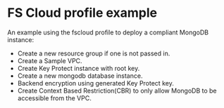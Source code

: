 # FS Cloud profile example

An example using the fscloud profile to deploy a compliant MongoDB instance:
- Create a new resource group if one is not passed in.
- Create a Sample VPC.
- Create Key Protect instance with root key.
- Create a new mongodb database instance.
- Backend encryption using generated Key Protect key.
- Create Context Based Restriction(CBR) to only allow MongoDB to be accessible from the VPC.
